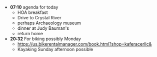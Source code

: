 - **07:10**  agenda for today
	- HOA breakfast
	- Drive to Crystal River
	- perhaps Archaeology museum
	- dinner at Judy Bauman's
	- return home
- **20:32** For biking possibly Monday
	- https://us.bikerentalmanager.com/book.html?shop=kaferacerllc&
	- Kayaking Sunday afternoon possible